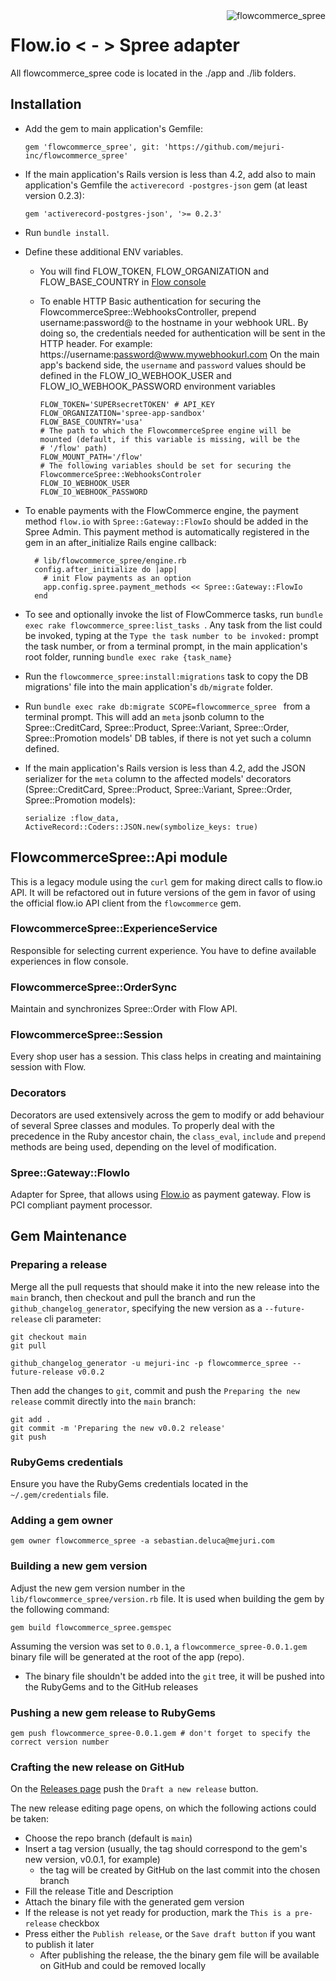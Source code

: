 <img src="https://i.imgur.com/tov8bTw.png" alt="flowcommerce_spree" style="float:right">

# Flow.io < - > Spree adapter

All flowcommerce_spree code is located in the ./app and ./lib folders.

## Installation
- Add the gem to main application's Gemfile:

    ```
    gem 'flowcommerce_spree', git: 'https://github.com/mejuri-inc/flowcommerce_spree'
    ```

- If the main application's Rails version is less than 4.2, add also to main application's Gemfile the `activerecord
-postgres-json` gem (at least version 0.2.3):

    ```
    gem 'activerecord-postgres-json', '>= 0.2.3'
    ```

- Run `bundle install`.

- Define these additional ENV variables. 
  - You will find FLOW_TOKEN, FLOW_ORGANIZATION and FLOW_BASE_COUNTRY in [Flow 
  console](https://console.flow.io/org_account_name/organization/integrations)
  - To enable HTTP Basic authentication for securing the FlowcommerceSpree::WebhooksController, prepend 
    username:password@ to the hostname in your webhook URL. 
    By doing so, the credentials needed for authentication will be sent in the HTTP header.
    For example: https://username:password@www.mywebhookurl.com
    On the main app's backend side, the `username` and `password` values should be defined in the 
    FLOW_IO_WEBHOOK_USER and FLOW_IO_WEBHOOK_PASSWORD environment variables

    ```
    FLOW_TOKEN='SUPERsecretTOKEN' # API_KEY
    FLOW_ORGANIZATION='spree-app-sandbox'
    FLOW_BASE_COUNTRY='usa'
    # The path to which the FlowcommerceSpree engine will be mounted (default, if this variable is missing, will be the 
    # '/flow' path)
    FLOW_MOUNT_PATH='/flow'
    # The following variables should be set for securing the FlowcommerceSpree::WebhooksControler
    FLOW_IO_WEBHOOK_USER
    FLOW_IO_WEBHOOK_PASSWORD
    ```

- To enable payments with the FlowCommerce engine, the payment method `flow.io` with `Spree::Gateway::FlowIo` should be 
  added in the Spree Admin. This payment method is automatically registered in the gem in an after_initialize Rails 
  engine callback:

    ```
      # lib/flowcommerce_spree/engine.rb
      config.after_initialize do |app|
        # init Flow payments as an option
        app.config.spree.payment_methods << Spree::Gateway::FlowIo
      end
    ```

- To see and optionally invoke the list of FlowCommerce tasks, run `bundle exec rake flowcommerce_spree:list_tasks
`. Any task from the list could be invoked, typing at the `Type the task number to be invoked:` prompt the task
 number, or from a terminal prompt, in the main application's root folder,  running `bundle exec rake {task_name}` 
 
- Run the `flowcommerce_spree:install:migrations` task to copy the DB migrations' file into the main application's
 `db/migrate` folder. 

- Run `bundle exec rake db:migrate SCOPE=flowcommerce_spree
` from a terminal prompt. This will add an `meta` jsonb column to the Spree::CreditCard, Spree::Product, 
  Spree::Variant, Spree::Order, Spree::Promotion models' DB tables, if there is not yet such a column defined.

- If the main application's Rails version is less than 4.2, add the JSON serializer for the `meta` column to the
 affected models' decorators (Spree::CreditCard, Spree::Product, Spree::Variant, Spree::Order, Spree::Promotion models):
  
  `serialize :flow_data, ActiveRecord::Coders::JSON.new(symbolize_keys: true)`
 

## FlowcommerceSpree::Api module

This is a legacy module using the `curl` gem for making direct calls to flow.io API. It will be refactored out in 
future versions of the gem in favor of using the official flow.io API client from the `flowcommerce` gem.

### FlowcommerceSpree::ExperienceService

Responsible for selecting current experience. You have to define available experiences in flow console.

### FlowcommerceSpree::OrderSync

Maintain and synchronizes Spree::Order with Flow API.

### FlowcommerceSpree::Session

Every shop user has a session. This class helps in creating and maintaining session with Flow.

### Decorators

Decorators are used extensively across the gem to modify or add behaviour of several Spree classes and modules. To 
properly deal with the precedence in the Ruby ancestor chain, the `class_eval`, `include` and `prepend` methods are 
being used, depending on the level of modification.

### Spree::Gateway::FlowIo

Adapter for Spree, that allows using [Flow.io](https://www.flow.io) as payment gateway. 
Flow is PCI compliant payment processor.


## Gem Maintenance

### Preparing a release

Merge all the pull requests that should make it into the new release into the `main` branch, then checkout and pull the 
branch and run the `github_changelog_generator`, specifying the new version as a `--future-release` cli parameter:

```
git checkout main
git pull

github_changelog_generator -u mejuri-inc -p flowcommerce_spree --future-release v0.0.2
```

Then add the changes to `git`, commit and push the `Preparing the new release` commit directly into the `main` branch:

```
git add .
git commit -m 'Preparing the new v0.0.2 release'
git push
```

### RubyGems credentials

Ensure you have the RubyGems credentials located in the `~/.gem/credentials` file.

### Adding a gem owner

```
gem owner flowcommerce_spree -a sebastian.deluca@mejuri.com
```

### Building a new gem version

Adjust the new gem version number in the `lib/flowcommerce_spree/version.rb` file. It is used when building the gem 
by the following command:

```
gem build flowcommerce_spree.gemspec
```

Assuming the version was set to `0.0.1`, 
a `flowcommerce_spree-0.0.1.gem` binary file will be generated at the root of the app (repo).

- The binary file shouldn't be added into the `git` tree, it will be pushed into the RubyGems and to the GitHub releases

### Pushing a new gem release to RubyGems

```
gem push flowcommerce_spree-0.0.1.gem # don't forget to specify the correct version number
```

### Crafting the new release on GitHub

On the [Releases page](https://github.com/mejuri-inc/flowcommerce_spree/releases) push the `Draft a new release` button.

The new release editing page opens, on which the following actions could be taken:

- Choose the repo branch (default is `main`)
- Insert a tag version (usually, the tag should correspond to the gem's new version, v0.0.1, for example)
    - the tag will be created by GitHub on the last commit into the chosen branch
- Fill the release Title and Description
- Attach the binary file with the generated gem version
- If the release is not yet ready for production, mark the `This is a pre-release` checkbox
- Press either the `Publish release`, or the `Save draft button` if you want to publish it later
    - After publishing the release, the the binary gem file will be available on GitHub and could be removed locally
